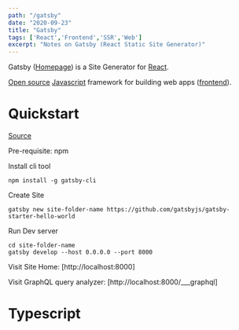 ```yaml
---
path: "/gatsby"
date: "2020-09-23"
title: "Gatsby"
tags: ['React','Frontend','SSR','Web']
excerpt: "Notes on Gatsby (React Static Site Generator)"
---
```


Gatsby ([Homepage](https://www.gatsbyjs.com/)) is a Site Generator for [React](/react). 

[Open source](/opensource) [Javascript](/javascript) framework for building web apps ([frontend](/frontend)). 

# Quickstart

[Source](https://www.gatsbyjs.com/docs/quick-start/)

Pre-requisite: npm

Install cli tool
``` shell
npm install -g gatsby-cli
```

Create Site
``` shell
gatsby new site-folder-name https://github.com/gatsbyjs/gatsby-starter-hello-world
```

Run Dev server
``` shell
cd site-folder-name
gatsby develop --host 0.0.0.0 --port 8000
```

Visit Site Home: [http://localhost:8000]

Visit GraphQL query analyzer: [http://localhost:8000/___graphql]

# Typescript
